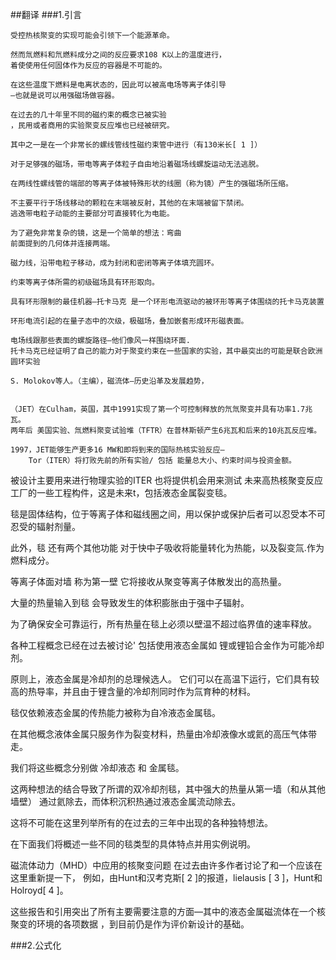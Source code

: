 ##翻译
###1.引言           
                                                                               
    受控热核聚变的实现可能会引领下一个能源革命。
    
    然而氚燃料和氘燃料成分之间的反应要求108 K以上的温度进行，
    着使使用任何固体作为反应的容器是不可能的。
    
    在这些温度下燃料是电离状态的，因此可以被高电场等离子体引导
    —也就是说可以用强磁场做容器。
   
    在过去的几十年里不同的磁约束的概念已被实验
    ，民用或者商用的实验聚变反应堆也已经被研究。
    
    其中之一是在一个非常长的螺线管线性磁约束管中进行（有130米长[ 1 ]）
    
    对于足够强的磁场，带电等离子体粒子自由地沿着磁场线螺旋运动无法逃脱。
    
    在两线性螺线管的端部的等离子体被特殊形状的线圈（称为镜）产生的强磁场所压缩。
    
    不主要平行于场线移动的颗粒在末端被反射，其他的在末端被留下禁闭。
    逃逸带电粒子动能的主要部分可直接转化为电能。
    
    为了避免非常复杂的镜，这是一个简单的想法：弯曲
    前面提到的几何体并连接两端。
    
    磁力线，沿带电粒子移动，成为封闭和密闭等离子体填充圆环。
    
    约束等离子体所需的初级磁场具有环形取向。
    
    具有环形限制的最佳机器—托卡马克 是一个环形电流驱动的被环形等离子体围绕的托卡马克装置
               
    环形电流引起的在量子态中的次级，极磁场，叠加嵌套形成环形磁表面。
    
    电场线跟那些表面的螺旋路径—他们像风一样围绕环面.
    托卡马克已经证明了自己的能力对于聚变约束在一些国家的实验，其中最突出的可能是联合欧洲圆环实验
    
    S. Molokov等人。（主编），磁流体–历史沿革及发展趋势，
    
    
    （JET）在Culham，英国，其中1991实现了第一个可控制释放的氘氚聚变并具有功率1.7兆瓦。
    两年后 美国实验、氚燃料聚变试验堆（TFTR）在普林斯顿产生6兆瓦和后来的10兆瓦反应堆。
    
    1997，JET能够生产更多16 MW和即将到来的国际热核实验反应—
        Tor（ITER）将打败先前的所有实验/ 包括 能量总大小、约束时间与投资金额。

被设计主要用来进行物理实验的ITER 也将提供机会用来测试 未来高热核聚变反应工厂的一些工程构件，这是未来t，包括液态金属裂变毯。

毯是固体结构，位于等离子体和磁线圈之间，用以保护或保护后者可以忍受本不可忍受的辐射剂量。

此外，毯 还有两个其他功能 对于快中子吸收将能量转化为热能，以及裂变氚.作为燃料成分。

等离子体面对墙 称为第一壁  它将接收从聚变等离子体散发出的高热量。

大量的热量输入到毯 会导致发生的体积膨胀由于强中子辐射。

为了确保安全可靠运行，所有热量在毯上必须以壁温不超过临界值的速率释放。



各种工程概念已经在过去被讨论' 包括使用液态金属如 锂或锂铅合金作为可能冷却剂。

原则上，液态金属是冷却剂的总理候选人。
它们可以在高温下运行，它们具有较高的热导率，并且由于锂含量的冷却剂同时作为氚育种的材料。

毯仅依赖液态金属的传热能力被称为自冷液态金属毯。

在其他概念液体金属只服务作为裂变材料，热量由冷却液像水或氦的高压气体带走。

我们将这些概念分别做 冷却液态 和 金属毯。

这两种想法的结合导致了所谓的双冷却剂毯，其中强大的热量从第一墙（和从其他墙壁）
通过氦除去，而体积沉积热通过液态金属流动除去。

这将不可能在这里列举所有的在过去的三年中出现的各种独特想法。

在下面我们将概述一些不同的毯类型的具体特点并用实例说明。

磁流体动力（MHD）中应用的核聚变问题
在过去由许多作者讨论了和一个应该在这里重新提一下，
例如，由Hunt和汉考克斯[ 2 ]的报道，lielausis [ 3 ]，Hunt和Holroyd[ 4 ]。

这些报告和引用突出了所有主要需要注意的方面—其中的液态金属磁流体在一个核聚变的环境的各项数据
，到目前仍是作为评价新设计的基础。
    
    
###2.公式化


    
